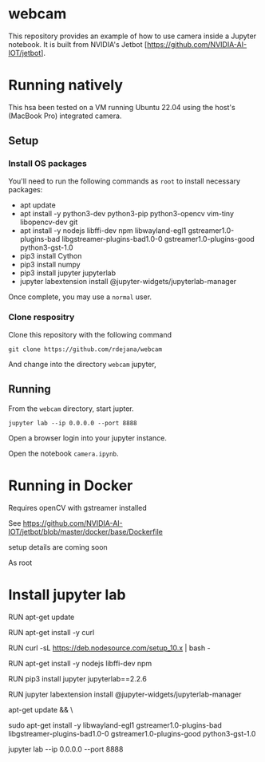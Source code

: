 # webcam
This repository provides an example of how to use camera inside a Jupyter notebook. 
It is built from NVIDIA's Jetbot [https://github.com/NVIDIA-AI-IOT/jetbot].  

# Running natively
This hsa been tested on a VM running Ubuntu 22.04 using the host's (MacBook Pro) integrated camera.

## Setup 

### Install OS packages
You'll need to run the following commands as `root` to install necessary packages:
- apt update
- apt install -y python3-dev python3-pip  python3-opencv vim-tiny  libopencv-dev git
- apt install -y nodejs libffi-dev npm libwayland-egl1 gstreamer1.0-plugins-bad libgstreamer-plugins-bad1.0-0 gstreamer1.0-plugins-good python3-gst-1.0
- pip3 install Cython
- pip3 install numpy
- pip3 install jupyter jupyterlab
- jupyter labextension install @jupyter-widgets/jupyterlab-manager

Once complete, you may use a `normal` user.

### Clone respositry
Clone this repository with the following command
```
git clone https://github.com/rdejana/webcam
```
And change into the directory `webcam` jupyter,

## Running
From the `webcam` directory, start jupter.
```
jupyter lab --ip 0.0.0.0 --port 8888 
```
Open a browser login into your jupyter instance.

Open the notebook `camera.ipynb`.


# Running in Docker

Requires openCV with gstreamer installed

See https://github.com/NVIDIA-AI-IOT/jetbot/blob/master/docker/base/Dockerfile

setup details are coming soon

As root
# Install jupyter lab
RUN apt-get update

RUN apt-get install -y curl

RUN curl -sL https://deb.nodesource.com/setup_10.x | bash -

RUN apt-get install -y nodejs libffi-dev npm

RUN pip3 install jupyter jupyterlab==2.2.6

RUN jupyter labextension install @jupyter-widgets/jupyterlab-manager

apt-get update && \

sudo  apt-get install -y libwayland-egl1 gstreamer1.0-plugins-bad libgstreamer-plugins-bad1.0-0 gstreamer1.0-plugins-good python3-gst-1.0



jupyter lab --ip 0.0.0.0 --port 8888 